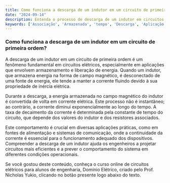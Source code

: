 ```yaml
---
title: Como funciona a descarga de um indutor em um circuito de primeira ordem?
date: "2024-09-14"
description: Entenda o processo de descarga de um indutor em circuitos de primeira ordem e sua importância em aplicações práticas.
keywords: ['Associação', 'Armazenada', 'tempo', 'Descarga', 'Aplicação', 'Ordem', 'Indutor']
---
```


### Como funciona a descarga de um indutor em um circuito de primeira ordem?

A descarga de um indutor em um circuito de primeira ordem é um fenômeno fundamental em circuitos elétricos, especialmente em aplicações que envolvem armazenamento e liberação de energia. Quando um indutor, que armazena energia na forma de campo magnético, é desconectado de uma fonte de energia, ele tende a manter a corrente fluindo devido à sua propriedade de inércia elétrica.

Durante a descarga, a energia armazenada no campo magnético do indutor é convertida de volta em corrente elétrica. Este processo não é instantâneo; ao contrário, a corrente diminui exponencialmente ao longo do tempo. A taxa de decaimento da corrente é determinada pela constante de tempo do circuito, que depende dos valores do indutor e dos resistores associados.

Este comportamento é crucial em diversas aplicações práticas, como em fontes de alimentação e sistemas de comunicação, onde a continuidade da corrente é essencial para o funcionamento adequado dos dispositivos. Compreender a descarga de um indutor ajuda os engenheiros a projetar circuitos mais eficientes e a prever o comportamento do sistema em diferentes condições operacionais.

Se você gostou deste conteúdo, conheça o curso online de circuitos elétricos para alunos de engenharia, Domínio Elétrico, criado pelo Prof. Nicholas Yukio, clicando no botão presente logo abaixo do texto.